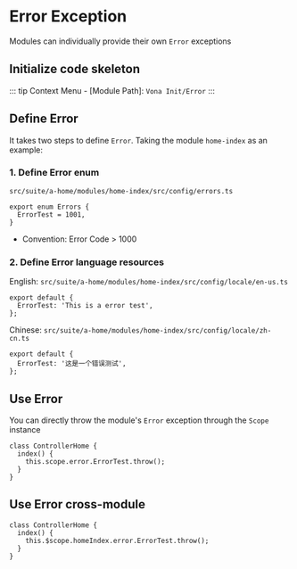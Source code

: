 # Error Exception

Modules can individually provide their own `Error` exceptions

## Initialize code skeleton

::: tip
Context Menu - [Module Path]: `Vona Init/Error`
:::

## Define Error

It takes two steps to define `Error`. Taking the module `home-index` as an example:

### 1. Define Error enum

`src/suite/a-home/modules/home-index/src/config/errors.ts`

```typescript{2}
export enum Errors {
  ErrorTest = 1001,
}
```

- Convention: Error Code > 1000

### 2. Define Error language resources

English: `src/suite/a-home/modules/home-index/src/config/locale/en-us.ts`

```typescript{2}
export default {
  ErrorTest: 'This is a error test',
};
```

Chinese: `src/suite/a-home/modules/home-index/src/config/locale/zh-cn.ts`

```typescript{2}
export default {
  ErrorTest: '这是一个错误测试',
};
```

## Use Error

You can directly throw the module's `Error` exception through the `Scope` instance

```typescript{3}
class ControllerHome {
  index() {
    this.scope.error.ErrorTest.throw();
  }
}
```

## Use Error cross-module

```typescript{3}
class ControllerHome {
  index() {
    this.$scope.homeIndex.error.ErrorTest.throw();
  }
}
```
